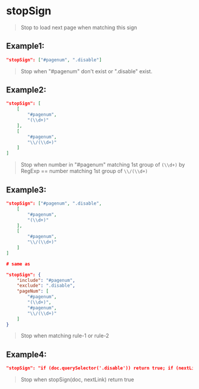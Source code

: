 # stopSign
>Stop to load next page when matching this sign

Example1:
--
```JSON
"stopSign": ["#pagenum", ".disable"] 
```
>Stop when "#pagenum" don't exist or ".disable" exist.

Example2:
--
```JSON
"stopSign": [
    [
        "#pagenum",
        "(\\d+)"
    ],
    [
        "#pagenum",
        "\\/(\\d+)"
    ]
]
```
>Stop when number in "#pagenum" matching 1st group of `(\\d+)` by RegExp == number matching 1st group of `\\/(\\d+)`

Example3:
--
```JSON
"stopSign": ["#pagenum", ".disable",
    [
        "#pagenum",
        "(\\d+)"
    ],
    [
        "#pagenum",
        "\\/(\\d+)"
    ]
] 

# same as

"stopSign": {
    "include": "#pagenum",
    "exclude": ".disable",
    "pageNum": [
        "#pagenum",
        "(\\d+)",
        "#pagenum",
        "\\/(\\d+)"
    ]
}
```
>Stop when matching rule-1 or rule-2

Example4:
--
```JSON
"stopSign": "if (doc.querySelector('.disable')) return true; if (nextLink.className === 'disable') return true; return false;" 
```
>Stop when stopSign(doc, nextLink) return true

